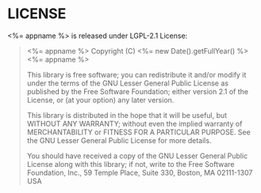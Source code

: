 LICENSE
=======

<%= appname %> is released under LGPL-2.1 License:

> <%= appname %>
> Copyright (C) <%= new Date().getFullYear() %> <%= appname %>
>
> This library is free software; you can redistribute it and/or modify it under
> the terms of the GNU Lesser General Public License as published by the Free
> Software Foundation; either version 2.1 of the License, or (at your option)
> any later version.
>
> This library is distributed in the hope that it will be useful, but WITHOUT ANY
> WARRANTY; without even the implied warranty of MERCHANTABILITY or FITNESS FOR
> A PARTICULAR PURPOSE. See the GNU Lesser General Public License for more
> details.
>
> You should have received a copy of the GNU Lesser General Public License along
> with this library; if not, write to the Free Software Foundation, Inc., 59
> Temple Place, Suite 330, Boston, MA 02111-1307 USA
